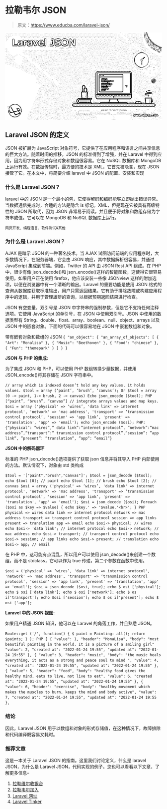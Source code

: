 # 拉勒韦尔 JSON

> 原文：<https://www.educba.com/laravel-json/>

![Laravel JSON](img/71627161a80870c6ed16213354680b03.png)



## Laravel JSON 的定义

JSON 被扩展为 JavaScript 对象符号，它提供了在应用程序和语言之间共享信息的巨大方法。随着时间的推移，JSON 的标准得到了增强，并在 Laravel 中得到应用，因为用字符串形式存储对象和数组很容易。它在 NoSQL 数据库和 MongoDB 上运行有效。在数据传输时，最方便的技术是 XML，它首先被隐含，现在 JSON 接管了它。在本文中，将简要介绍 laravel 中 JSON 的配置、安装和实现

### 什么是 Laravel JSON？

laravel 中的 JSON 是一个最小的包，它使得解码和编码能够立即抛出错误异常。当数据通信完成时，合适的方法是隐含 is 标记。XML，但是现在它被具有高级特性的 JSON 所取代，因为 JSON 非常易于阅读，并且便于将对象和数组存储为字符串或值。它可以在 MongoDB 和 NoSQL 数据库上运行。

<small>网页开发、编程语言、软件测试&其他</small>

### 为什么是 Laravel JSON？

AJAX 是暗示 JSON 的一种著名技术。当 AJAX 试图访问前端的应用程序时，大多数情况下，在服务器端，它会由 JSON 响应，其中数据解析很容易，并通过 JavaScript 集成到前端。例如，Twitter 的 API 由 JSON Rest API 组成。在 PHP 中，很少有像 json_decode()和 json_encode()这样的智能函数，这使得它很容易使用。如果用户正在使用 firefox，他应该安装一些像 JSONview 这样的附加选项，以便在浏览器中有一个清晰的输出。Laravel 的重要功能是使用 JSON 格式的查询从数据库获取标准输出，用户只需返回结果。它有助于排除故障或构建应用程序中的逻辑，并用于管理雄辩的查询，以根据预期返回结果进行检查。

JSON 有空变量，双引号是 JSON 中字符串的强制参数，但是它不支持任何注释选项。它使用 JavaScript 的单引号，在 JSON 中使用双引号。JSON 中使用的数据类型有 String、double、float、array、boolean、null、object、arrays 以及 JSON 中的嵌套对象。下面的代码可以很容易地在 JSON 中嵌套数组和对象。

带有嵌套对象和数组的 JSON
`{
"an_object":
{
"an_array_of_objects":
[
{
"Art": "Monalisa"
},
{
"Music": "Beethoven"
},
{
"Food": "chinese"
},
{
"Fun": "themepark"
}
] }
}`

**JSON 与 PHP 的集成:**

为了集成 JSON 和 PHP，可以使用 PHP 数组转换少量数据，并使用 JSON_encode()将其存储在 JSON 字符串中。

`// array which is indexed doesn’t hold any key values, it holds values.
$tool = array (‘paint’, ‘brush’, ‘canvas’);
Or
$tool = array (0 -> paint, 1-> brush, 2 -> canvas)
Echo json_encode ($tool);
PHP [“paint”, “brush”, “canvas”] // integrate arrays values and map keys.
$osi = array ('physical' => ‘wires’, 'data link' => internet protocol', 'network' => 'mac address', 'transport' => ‘transmission control protocol’, 'session' => 'app link’, 'present' => 'translation', 'app' => 'email');
echo json_encode ($osi);
PHP: {“physical”: ”wires”,” data link”:”internet protocol”, ”network”:”mac address”,”transport”:” transmission control protocol”,”session”: ”app link”, ”present”: ”translation”, ”app”: ”email”}`

**JSON 中的解码器环**

标准的 PHP json_decode()选项提供了获取 json 信息并将其导入 PHP 内部使用的方法。默认情况下，对象由 std 类构成

`$tool = '["paint","brush","canvas"]';
$tool = json_decode ($tool);
echo $tool [0]; // paint
echo $tool [1]; // brush
echo $tool [2]; // canvas
$osi = array ('physical' => ‘wires’, 'data link' => internet protocol', 'network' => 'mac address', 'transport' => ‘transmission control protocol’, 'session' => 'app link’, 'present' => 'translation', 'app' => 'email');
$osi = json_decode ($osi);
Foreach ($osi as $key => $value)
{
echo $key.' => '$value.'<br>';
}
PHP
physical => wires
data link => internet protocol
network => mac address
transport => transport control protocol
session => app links
present => translation
app => email
echo $osi-> physical; // wires
echo $osi-> 'data link'; // internet protocol
echo $osi-> network; // mac address
echo $osi-> transport; // transport control protocol
echo $osi-> session; // app links
echo $osi-> present; // translation
echo $osi-> app; // email`

在 PHP 中，这可能有点混乱，所以用户可以使用 json_decode()来创建一个数组，而不是 stdclass，它可以作为 true 传递，第二个参数在函数中使用。

`$osi = ('physical' => ‘wires’, 'data link' => internet protocol', 'network' => 'mac address', 'transport' => ‘transmission control protocol’, 'session' => 'app link’, 'present' => 'translation', 'app' => 'email');
$osi = json_decode ($osi, true);
echo $ osi ['physical'];
echo $ osi ['data link'];
echo $ osi ['network'];
echo $ os i['transport'];
echo $osi ['session'];
echo $ os i['present'];
echo $ osi ['app'];`

**Laravel 中的 JSON 视图:**

如果用户精通 JSON 知识，他可以在 Laravel 的角落工作，并且熟悉 JSON。

`Route::get ('/', function()
{
$ paint = Painting: all();
return $paints;
}
);
PHP
[
{
"value": 1,
"header": "MonaLisa",
"body": "most beautiful painting in the world. It is a picture of a smiling girl"
"value": 2,
"created at": "2022-01-24 19:55",
"updated at": "2022-01-24 19:55"
},
{
"value": 3,
"header": "music",
"body": "the music heals everything, it acts as a strong and peace soul to mind ",
"value": 4,
"created at": "2022-01-24 19:55",
"updated at": "2022-01-24 19:55"
},
{
"value": 5,
"header": "food",
"body": "healthy food gives the healthy mind, eats to live, not live to eat",
"value": 6,
"created at": "2022-01-24 19:55",
"updated at": "2022-01-24 19:55"
},
{
"value": 6,
"header": "exercise",
"body": "healthy movement which makes the muscles to burn, keeps the mind and body active",
"value": 7,
"created at": "2022-01-24 19:55",
"updated at": "2022-01-24 19:55
},`

### 结论

因此，Laravel JSON 用于以数组和对象的形式存储值，在这种情况下，故障排除和代码编译既容易又耗时。

### 推荐文章

这是一本关于 Laravel JSON 的指南。这里我们讨论定义，什么是 laravel JSON，为什么是 Laravel JSON，代码实现的例子。您也可以看看以下文章，了解更多信息–

1.  [拉勒维尔收银台](https://www.educba.com/laravel-cashier/)
2.  [拉勒韦尔加入](https://www.educba.com/laravel-join/)
3.  [Laravel 网址](https://www.educba.com/laravel-url/)
4.  [Laravel Tinker](https://www.educba.com/laravel-tinker/)





